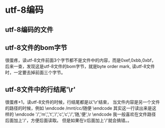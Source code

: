 # utf-8编码

## utf-8编码的文件


## utf-8文件的bom字节
很蛋疼，读utf-8文件前面3个字节都不是文件中的内容，而是0xef,0xbb,0xbf，后来一查，发现这是utf-8文件的bom字节，就是byte order mark,
读utf-8文件时，一定要去掉前面三个字节。


## utf-8文件中的行结尾'\r'
很蛋疼+1，读utf-8文件的时候，行结尾都是以'\r'结束，
当文件内容是另一个文件的路径的时候，例如
\endcode
/mnt/cc/随便
\endcode
其实这一行读出来是这样的
\endcode
'/','m',','t','/','c','c','/','随,'便',\r
\endcode
我一般喜欢在文件路径后面加上'/'，方便后面读取。
但是如果在\r后面加上'/'就会搞错。。
